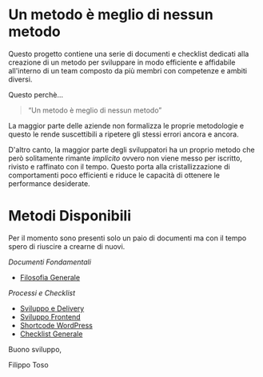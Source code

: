 # Un metodo è meglio di nessun metodo

Questo progetto contiene una serie di documenti e checklist dedicati alla creazione
di un metodo per sviluppare in modo efficiente e affidabile all'interno di un team
composto da più membri con competenze e ambiti diversi.

Questo perchè...

> “Un metodo è meglio di nessun metodo”

La maggior parte delle aziende non formalizza le proprie metodologie e questo le rende
suscettibili a ripetere gli stessi errori ancora e ancora.

D'altro canto, la maggior parte degli sviluppatori ha un proprio metodo che però solitamente
rimante *implicito* ovvero non viene messo per iscritto, rivisto e raffinato con il tempo.
Questo porta alla cristallizzazione di comportamenti poco efficienti e riduce le capacità
di ottenere le performance desiderate.

# Metodi Disponibili

Per il momento sono presenti solo un paio di documenti ma con il tempo spero di riuscire a crearne di nuovi.

*Documenti Fondamentali*

- [Filosofia Generale](filosofia-generale.md)

*Processi e Checklist*

- [Sviluppo e Delivery](processi/sviluppo-e-delivery.md)
- [Sviluppo Frontend](processi/sviluppo-frontend.md)
- [Shortcode WordPress](processi/shortcode-wordpress.md)
- [Checklist Generale](processi/checklist-generale.md)

Buono sviluppo,

Filippo Toso
